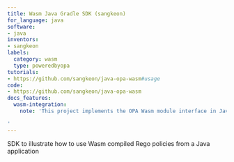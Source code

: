 ```yaml
---
title: Wasm Java Gradle SDK (sangkeon)
for_language: java
software:
- java
inventors:
- sangkeon
labels:
  category: wasm
  type: poweredbyopa
tutorials:
- https://github.com/sangkeon/java-opa-wasm#usage
code:
- https://github.com/sangkeon/java-opa-wasm
docs_features:
  wasm-integration:
    note: 'This project implements the OPA Wasm module interface in Java.

'
---
```


SDK to illustrate how to use Wasm compiled Rego policies from a Java application
